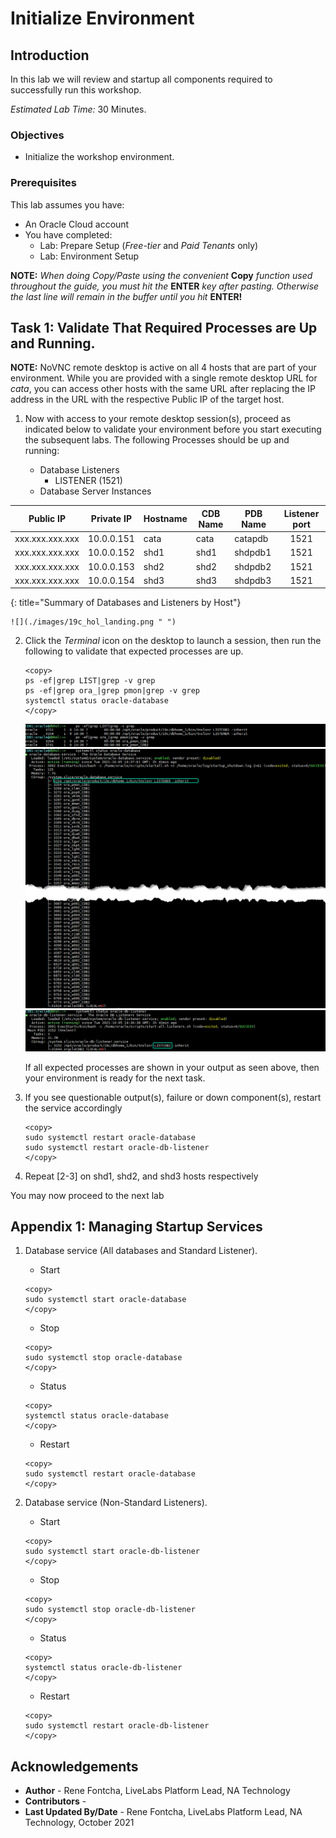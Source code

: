 # Initialize Environment

## Introduction

In this lab we will review and startup all components required to successfully run this workshop.

*Estimated Lab Time:* 30 Minutes.

### Objectives
- Initialize the workshop environment.

### Prerequisites
This lab assumes you have:
- An Oracle Cloud account
- You have completed:
    - Lab: Prepare Setup (*Free-tier* and *Paid Tenants* only)
    - Lab: Environment Setup

**NOTE:** *When doing Copy/Paste using the convenient* **Copy** *function used throughout the guide, you must hit the* **ENTER** *key after pasting. Otherwise the last line will remain in the buffer until you hit* **ENTER!**

## Task 1: Validate That Required Processes are Up and Running.

**NOTE:** NoVNC remote desktop is active on all 4 hosts that are part of your environment. While you are provided with a single remote desktop URL for *cata*, you can access other hosts with the same URL after replacing the IP address in the URL with the respective Public IP of the target host.

1. Now with access to your remote desktop session(s), proceed as indicated below to validate your environment before you start executing the subsequent labs. The following Processes should be up and running:

    - Database Listeners
        - LISTENER (1521)
    - Database Server Instances

| Public IP       | Private IP   | Hostname | CDB Name | PDB Name |Listener port|
| --------------- |  :--------:  | -------- | -------- | -------- |  :-------:  |
| xxx.xxx.xxx.xxx | 10.0.0.151   | cata     | cata     | catapdb  | 1521        |
| xxx.xxx.xxx.xxx | 10.0.0.152   | shd1     | shd1     | shdpdb1  | 1521        |
| xxx.xxx.xxx.xxx | 10.0.0.153   | shd2     | shd2     | shdpdb2  | 1521        |
| xxx.xxx.xxx.xxx | 10.0.0.154   | shd3     | shd3     | shdpdb3  | 1521        |
{: title="Summary of Databases and Listeners by Host"}


    ![](./images/19c_hol_landing.png " ")

2. Click the *Terminal* icon on the desktop to launch a session, then run the following to validate that expected processes are up.

    ```
    <copy>
    ps -ef|grep LIST|grep -v grep
    ps -ef|grep ora_|grep pmon|grep -v grep
    systemctl status oracle-database
    </copy>
    ```

    ![](./images/check-pmon-up.png " ")
    ![](./images/check-db-service-up.png " ")
    ![](./images/check-dblistner-service-up.png " ")

    If all expected processes are shown in your output as seen above, then your environment is ready for the next task.  

3. If you see questionable output(s), failure or down component(s), restart the service accordingly

    ```
    <copy>
    sudo systemctl restart oracle-database
    sudo systemctl restart oracle-db-listener
    </copy>
    ```
4. Repeat [2-3] on shd1, shd2, and shd3 hosts respectively


You may now proceed to the next lab

## Appendix 1: Managing Startup Services

1. Database service (All databases and Standard Listener).

    - Start

    ```
    <copy>
    sudo systemctl start oracle-database
    </copy>
    ```
    - Stop

    ```
    <copy>
    sudo systemctl stop oracle-database
    </copy>
    ```

    - Status

    ```
    <copy>
    systemctl status oracle-database
    </copy>
    ```

    - Restart

    ```
    <copy>
    sudo systemctl restart oracle-database
    </copy>
    ```

2. Database service (Non-Standard Listeners).

    - Start

    ```
    <copy>
    sudo systemctl start oracle-db-listener
    </copy>
    ```
    - Stop

    ```
    <copy>
    sudo systemctl stop oracle-db-listener
    </copy>
    ```

    - Status

    ```
    <copy>
    systemctl status oracle-db-listener
    </copy>
    ```

    - Restart

    ```
    <copy>
    sudo systemctl restart oracle-db-listener
    </copy>
    ```

## Acknowledgements
* **Author** - Rene Fontcha, LiveLabs Platform Lead, NA Technology
* **Contributors** -
* **Last Updated By/Date** - Rene Fontcha, LiveLabs Platform Lead, NA Technology, October 2021
